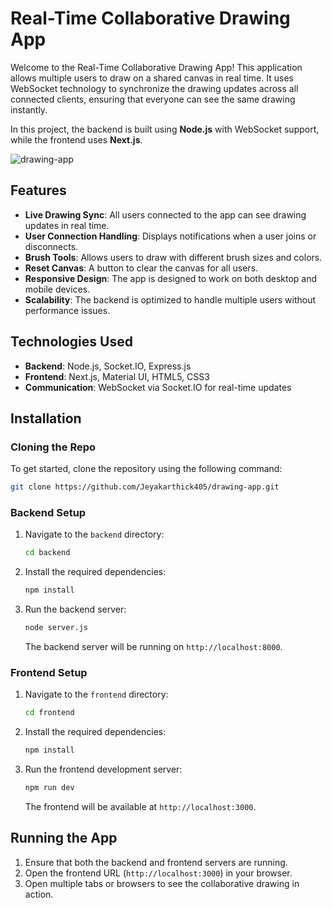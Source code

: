 # Real-Time Collaborative Drawing App

Welcome to the Real-Time Collaborative Drawing App! This application allows multiple users to draw on a shared canvas in real time. It uses WebSocket technology to synchronize the drawing updates across all connected clients, ensuring that everyone can see the same drawing instantly. 

In this project, the backend is built using **Node.js** with WebSocket support, while the frontend uses **Next.js**.

![drawing-app](https://github.com/user-attachments/assets/cd64dd31-7157-4999-b4c6-8d8dda97f642)

## Features

- **Live Drawing Sync**: All users connected to the app can see drawing updates in real time.
- **User Connection Handling**: Displays notifications when a user joins or disconnects.
- **Brush Tools**: Allows users to draw with different brush sizes and colors.
- **Reset Canvas**: A button to clear the canvas for all users.
- **Responsive Design**: The app is designed to work on both desktop and mobile devices.
- **Scalability**: The backend is optimized to handle multiple users without performance issues.

## Technologies Used

- **Backend**: Node.js, Socket.IO, Express.js
- **Frontend**: Next.js, Material UI, HTML5, CSS3
- **Communication**: WebSocket via Socket.IO for real-time updates

## Installation

### Cloning the Repo

To get started, clone the repository using the following command:

```bash
git clone https://github.com/Jeyakarthick405/drawing-app.git
```

### Backend Setup

1. Navigate to the `backend` directory:
   ```bash
   cd backend
   ```

2. Install the required dependencies:
   ```bash
   npm install
   ```

3. Run the backend server:
   ```bash
   node server.js
   ```

   The backend server will be running on `http://localhost:8000`.

### Frontend Setup

1. Navigate to the `frontend` directory:
   ```bash
   cd frontend
   ```

2. Install the required dependencies:
   ```bash
   npm install
   ```

3. Run the frontend development server:
   ```bash
   npm run dev
   ```

   The frontend will be available at `http://localhost:3000`.

## Running the App

1. Ensure that both the backend and frontend servers are running.
2. Open the frontend URL (`http://localhost:3000`) in your browser.
3. Open multiple tabs or browsers to see the collaborative drawing in action.

